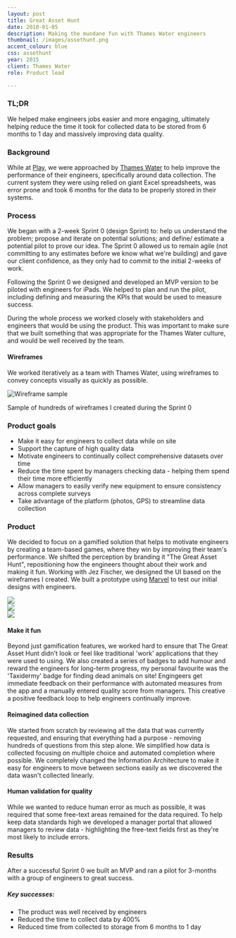 ```yaml
---
layout: post
title: Great Asset Hunt
date: 2018-01-05
description: Making the mundane fun with Thames Water engineers
thumbnail: /images/assethunt.png
accent_colour: blue
css: assethunt
year: 2015
client: Thames Water
role: Product lead

---
```

<div class="text_container" markdown="1">

### TL;DR
We helped make engineers jobs easier and more engaging, ultimately helping reduce the time it took for collected data to be stored from 6 months to 1 day and massively improving data quality.

### Background
While at [Play](/work/play/), we were approached by [Thames Water](https://thameswater.co.uk/) to help improve the performance of their engineers, specifically around data collection. The current system they were using relied on giant Excel spreadsheets, was error prone and took 6 months for the data to be properly stored in their systems.

### Process
We began with a 2-week Sprint 0 (design Sprint) to: help us understand the problem; propose and iterate on potential solutions; and define/ estimate a potential pilot to prove our idea. The Sprint 0 allowed us to remain agile (not committing to any estimates before we know what we're building) and gave our client confidence, as they only had to commit to the initial 2-weeks of work.

Following the Sprint 0 we designed and developed an MVP version to be piloted with engineers for iPads. We helped to plan and run the pilot, including defining and measuring the KPIs that would be used to measure success.

During the whole process we worked closely with stakeholders and engineers that would be using the product. This was important to make sure that we built something that was appropriate for the Thames Water culture, and would be well received by the team.

#### Wireframes
We worked iteratively as a team with Thames Water, using wireframes to convey concepts visually as quickly as possible.

<div class="wireframes">
  <img src="/images/greatassethunt/wireframes.png" alt="Wireframe sample" />
  <p>Sample of hundreds of wireframes I created during the Sprint 0</p>
</div>

### Product goals
- Make it easy for engineers to collect data while on site
- Support the capture of high quality data
- Motivate engineers to continually collect comprehensive datasets over time
- Reduce the time spent by managers checking data - helping them spend their time more efficiently
- Allow managers to easily verify new equipment to ensure consistency across complete surveys
- Take advantage of the platform (photos, GPS) to streamline data collection

### Product
We decided to focus on a gamified solution that helps to motivate engineers by creating a team-based games, where they win by improving their team's performance. We shifted the perception by branding it "The Great Asset Hunt", repositioning how the engineers thought about their work and making it fun. Working with Jez Fischer, we designed the UI based on the wireframes I created. We built a prototype using [Marvel](http://marvelapp.com) to test our initial designs with engineers.

</div>
<div class="image-carousel js-flickity" data-flickity='{ "imagesLoaded": true }'>
  <div class="image-cell"><img src="/images/greatassethunt/gah1.png" /></div>
  <div class="image-cell"><img src="/images/greatassethunt/gah2.png" /></div>
  <div class="image-cell"><img src="/images/greatassethunt/gah3.png" /></div>
</div>

<div class="text_container" markdown="1">

#### Make it fun
Beyond just gamification features, we worked hard to ensure that The Great Asset Hunt didn't look or feel like traditional 'work' applications that they were used to using. We also created a series of badges to add humour and reward the engineers for long-term progress, my personal favourite was the 'Taxidermy' badge for finding dead animals on site! Engingeers get immediate feedback on their performance with automated measures from the app and a manually entered quality score from managers. This creative a positive feedback loop to help engineers continually improve.

#### Reimagined data collection
We started from scratch by reviewing all the data that was currently requested, and ensuring that everything had a purpose - removing hundreds of questions from this step alone. We simplified how data is collected focusing on multiple choice and automated completion where possible. We completely changed the Information Architecture to make it easy for engineers to move between sections easily as we discovered the data wasn't collected linearly.

#### Human validation for quality
While we wanted to reduce human error as much as possible, it was required that some free-text areas remained for the data required. To help keep data standards high we developed a manager portal that allowed managers to review data - highlighting the free-text fields first as they're most likely to include errors.

### Results
After a successful Sprint 0 we built an MVP and ran a pilot for 3-months with a group of engineers to great success.

##### Key successes:
- The product was well received by engineers
- Reduced the time to collect data by 400%
- Reduced time from collected to storage from 6 months to 1 day

</div>
